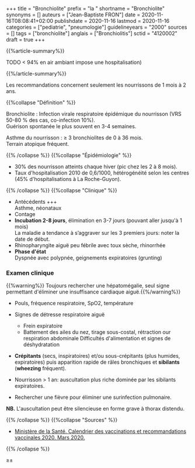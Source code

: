 +++
title = "Bronchiolite"
prefix = "la "
shortname = "Bronchiolite"
synonyms = []
auteurs = ["Jean-Baptiste FRON"]
date = 2020-11-16T08:08:41+02:00
publishdate = 2020-11-16
lastmod = 2020-11-16
categories = ["pediatrie", "pneumologie"]
guidelineyears = "2000"
sources = []
tags = ["bronchiolite"]
anglais = ["Bronchiolitis"]
sctid = "4120002"
draft = true
+++

{{%article-summary%}}

TODO
< 94% en air ambiant impose une hospitalisation)

{{%/article-summary%}}

Les recommandations concernent seulement les nourrissons de 1 mois à 2 ans.

{{%collapse "Définition" %}}

Bronchiolite
: Infection virale respiratoire épidémique du nourrisson (VRS 50-80 % des cas, co-infection 10%).  
Guérison spontanée le plus souvent en 3-4 semaines.

Asthme du nourrisson
: ≥ 3 bronchiolites de 0 à 36 mois.  
Terrain atopique fréquent.

{{% /collapse %}}
{{%collapse "Épidémiologie" %}}

- 30% des nourrisson atteints chaque hiver (pic chez les 2 à 8 mois).
- Taux d'hospitalisation 2010 de 0,6/1000, hétérogénéité selon les centres (45% d'hospitalisations à La Roche-Guyon).

{{% /collapse %}}
{{%collapse "Clinique" %}}

- Antécédents +++  
Asthme, néonataux
- Contage
- **Incubation 2-8 jours**, élimination en 3-7 jours (pouvant aller jusqu'à 1 mois)  
La maladie a tendance à s’aggraver sur les 3 premiers jours: noter la date de début.  
- Rhinopharyngite aiguë peu fébrile avec toux sèche, rhinorrhée
- **Phase d'état**  
Dyspnée avec polypnée, geignements expiratoires (grunting)

### Examen clinique

{{%warning%}} Toujours rechercher une hépatomégalie, seul signe permettant d'éliminer une insuffisance cardiaque aiguë.{{%/warning%}}

- Pouls, fréquence respiratoire, SpO2, température
- Signes de détresse respiratoire aiguë 
  - Frein expiratoire
  - Battement des ailes du nez, tirage sous-costal, rétraction our respiration abdominale
Difficultés d'alimentation et signes de déshydratation

- **Crépitants** (secs, inspiratoires) et/ou sous-crépitants (plus humides, expiratoires) puis apparition rapide de râles bronchiques et **sibilants** (**wheezing** fréquent).
- Nourrisson > 1 an: auscultation plus riche dominée par les sibilants expiratoires.
- Rechercher une fièvre pour éliminer une surinfection pulmonaire.

**NB.** L'auscultation peut être silencieuse en forme grave à thorax distendu.

{{% /collapse %}}
{{%collapse "Sources" %}}

- [Ministère de la Santé. Calendrier des vaccinations et recommandations vaccinales 2020. Mars 2020.](//solidarites-sante.gouv.fr/IMG/pdf/calendrier_vaccinal_29juin20.pdf)

{{% /collapse %}}


≥±
